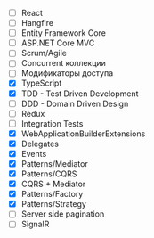 - [ ] React
- [ ] Hangfire
- [ ] Entity Framework Core
- [ ] ASP.NET Core MVC
- [ ] Scrum/Agile
- [ ] Concurrent коллекции
- [ ] Модификаторы доступа
- [x] TypeScript
- [x] TDD - Test Driven Development
- [ ] DDD - Domain Driven Design
- [ ] Redux
- [ ] Integration Tests
- [x] WebApplicationBuilderExtensions
- [x] Delegates
- [x] Events
- [x] Patterns/Mediator
- [x] Patterns/CQRS
- [x] CQRS + Mediator
- [x] Patterns/Factory
- [x] Patterns/Strategy
- [ ] Server side pagination
- [ ] SignalR